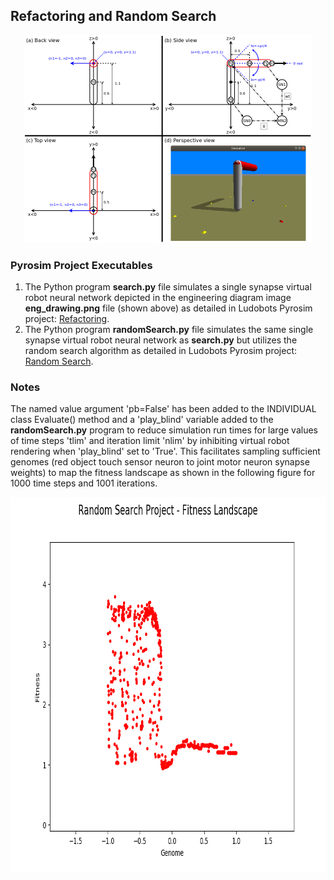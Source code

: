 ## Refactoring and Random Search

<p align="center">
 <img src="./eng_drawing.png" width="460" height="332" alt="Engineering Diagram"/>
</p>

### Pyrosim Project Executables

1. The Python program **search.py** file simulates a single synapse virtual robot neural network depicted in the engineering diagram image **eng_drawing.png** file (shown above) as detailed in Ludobots Pyrosim project: [Refactoring](https://www.reddit.com/r/ludobots/wiki/pyrosim/refactoring).
2. The Python program **randomSearch.py** file simulates the same single synapse virtual robot neural network as **search.py** but utilizes the random search algorithm as detailed in Ludobots Pyrosim project: [Random Search](https://www.reddit.com/r/ludobots/wiki/pyrosim/randomsearch).

### Notes

The named value argument 'pb=False' has been added to the INDIVIDUAL class Evaluate() method and a 'play_blind' variable added to the **randomSearch.py** program to reduce simulation run times for large values of time steps 'tlim' and iteration limit 'nlim' by inhibiting virtual robot rendering when 'play_blind' set to 'True'. This facilitates sampling sufficient genomes (red object touch sensor neuron to joint motor neuron synapse weights) to map the fitness landscape as shown in the following figure for 1000 time steps and 1001 iterations.

<center>
<img src="./randomSearch_fitness_landscape.png" width="800" height="600" alt="Random Search Project - Fitness Landscape Plot"/>
</center>

